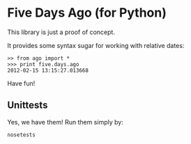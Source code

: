 Five Days Ago (for Python)
==========================

This library is just a proof of concept.

It provides some syntax sugar for working with relative dates:

    >> from ago import *
    >>> print five.days.ago
    2012-02-15 13:15:27.013668

Have fun!

Unittests
---------

Yes, we have them! Run them simply by:

    nosetests

